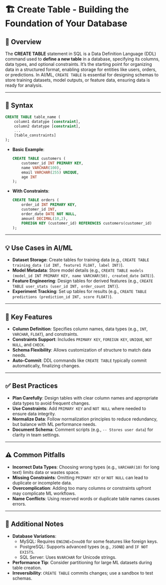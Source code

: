 # 🏗️ Create Table - Building the Foundation of Your Database

## 🌟 Overview

The **CREATE TABLE** statement in SQL is a Data Definition Language (DDL) command used to **define a new table** in a database, specifying its columns, data types, and optional constraints. It’s the starting point for organizing data in a structured format, enabling storage for entities like users, orders, or predictions. In AI/ML, `CREATE TABLE` is essential for designing schemas to store training datasets, model outputs, or feature data, ensuring data is ready for analysis.

---

## 📜 Syntax

```sql
CREATE TABLE table_name (
    column1 datatype [constraint],
    column2 datatype [constraint],
    ...
    [table_constraints]
);
```

- **Basic Example**:
  ```sql
  CREATE TABLE customers (
      customer_id INT PRIMARY KEY,
      name VARCHAR(100),
      email VARCHAR(255) UNIQUE,
      age INT
  );
  ```
- **With Constraints**:
  ```sql
  CREATE TABLE orders (
      order_id INT PRIMARY KEY,
      customer_id INT,
      order_date DATE NOT NULL,
      amount DECIMAL(10,2),
      FOREIGN KEY (customer_id) REFERENCES customers(customer_id)
  );
  ```

---

## 💡 Use Cases in AI/ML

- **Dataset Storage**: Create tables for training data (e.g., `CREATE TABLE training_data (id INT, feature1 FLOAT, label INT)`).
- **Model Metadata**: Store model details (e.g., `CREATE TABLE models (model_id INT PRIMARY KEY, name VARCHAR(50), created_date DATE)`).
- **Feature Engineering**: Design tables for derived features (e.g., `CREATE TABLE user_stats (user_id INT, order_count INT)`).
- **Experiment Tracking**: Set up tables for results (e.g., `CREATE TABLE predictions (prediction_id INT, score FLOAT)`).

---

## 🔑 Key Features

- **Column Definition**: Specifies column names, data types (e.g., `INT`, `VARCHAR`, `FLOAT`), and constraints.
- **Constraints Support**: Includes `PRIMARY KEY`, `FOREIGN KEY`, `UNIQUE`, `NOT NULL`, and `CHECK`.
- **Schema Flexibility**: Allows customization of structure to match data needs.
- **Auto-Commit**: DDL commands like `CREATE TABLE` typically commit automatically, finalizing changes.

---

## ✅ Best Practices

- **Plan Carefully**: Design tables with clear column names and appropriate data types to avoid frequent changes.
- **Use Constraints**: Add `PRIMARY KEY` and `NOT NULL` where needed to ensure data integrity.
- **Normalize Data**: Follow normalization principles to reduce redundancy, but balance with ML performance needs.
- **Document Schema**: Comment scripts (e.g., `-- Stores user data`) for clarity in team settings.

---

## ⚠️ Common Pitfalls

- **Incorrect Data Types**: Choosing wrong types (e.g., `VARCHAR(10)` for long text) limits data or wastes space.
- **Missing Constraints**: Omitting `PRIMARY KEY` or `NOT NULL` can lead to duplicate or incomplete data.
- **Overcomplication**: Adding too many columns or constraints upfront may complicate ML workflows.
- **Name Conflicts**: Using reserved words or duplicate table names causes errors.

---

## 📝 Additional Notes

- **Database Variations**:
  - MySQL: Requires `ENGINE=InnoDB` for some features like foreign keys.
  - PostgreSQL: Supports advanced types (e.g., `JSONB`) and `IF NOT EXISTS`.
  - SQL Server: Uses `NVARCHAR` for Unicode strings.
- **Performance Tip**: Consider partitioning for large ML datasets during table creation.
- **Irreversibility**: `CREATE TABLE` commits changes; use a sandbox to test schemas.